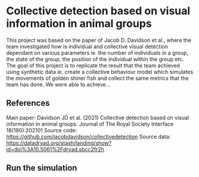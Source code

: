 # Collective detection based on visual information in animal groups

This project was based on the paper of Jacob D. Davidson et al., where the team investigated how is individual and collective visual detection dependant on various parameters ie. the number of individuals in a group, the state of the group, the position of the individual within the group etc. The goal of this project is to replicate the result that the team achieved using synthetic data ie. create a collective behaviour model which simulates the movements of golden shiner fish and collect the same metrics that the team has done.
We were able to achieve...


## References 
Main paper: Davidson JD et al. (2021) Collective detection based on visual information in animal groups. Journal of The Royal Society Interface 18(180):202101
Source code: https://github.com/jacobdavidson/collectivedetection
Source data: https://datadryad.org/stash/landing/show?id=doi%3A10.5061%2Fdryad.sbcc2fr2h

## Run the simulation

